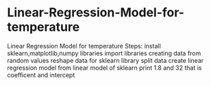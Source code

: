 # Linear-Regression-Model-for-temperature
Linear Regression Model for temperature
Steps: 
install sklearn,matplotlib,numpy libraries
import libraries
creating data from random values
reshape data for sklearn library
split data
create linear regression model from linear model of sklearn
 print 1.8 and 32 that is coefficent and intercept


